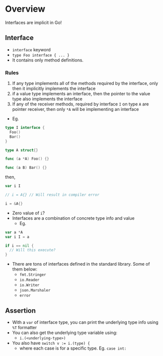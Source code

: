 # Overview

Interfaces are implicit in Go!

## Interface

- `interface` keyword
- `type Foo interface { ... }`
- It contains only method definitions.

### Rules

1. If any type implements all of the methods required by the interface, only then it implicitly implements the interface
2. if a value type implements an interface, then the pointer to the value type also implements the interface
3. If any of the receiver methods, required by interface `I` on type `A` are pointer receiver, then only `*A` will be implementing an interface

  - Eg.

```go
type I interface {
  Foo()
  Bar()
}

type A struct{}

func (a *A) Foo() {}

func (a B) Bar() {}
```

then,

```go
var i I

// i = A{} // Will result in compiler error

i = &A{}
```

- Zero value of `i`?
- Interfaces are a combination of concrete type info and value
  - Eg.

```go
var a *A
var i I = a

if i == nil {
  // Will this execute?
}
```

- There are tons of interfaces defined in the standard library. Some of them below:
  - `fmt.Stringer`
  - `io.Reader`
  - `io.Writer`
  - `json.Marshaler`
  - `error`

## Assertion

- With a `var` of interface type, you can print the underlying type info using `%T` formatter
- You can also get the underlying type variable using:
  - `i.(<underlying-type>)`
- You also have `switch v := i.(type) {`
  - where each case is for a specific type. Eg. `case int: `

